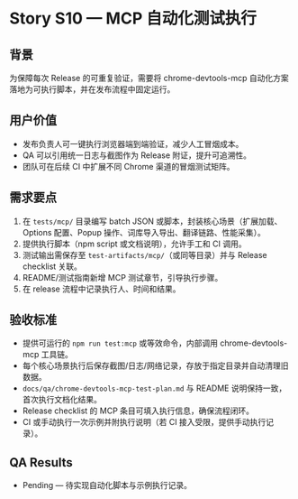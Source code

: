 # Story S10 — MCP 自动化测试执行

## 背景
为保障每次 Release 的可重复验证，需要将 chrome-devtools-mcp 自动化方案落地为可执行脚本，并在发布流程中固定运行。

## 用户价值
- 发布负责人可一键执行浏览器端到端验证，减少人工冒烟成本。
- QA 可以引用统一日志与截图作为 Release 附证，提升可追溯性。
- 团队可在后续 CI 中扩展不同 Chrome 渠道的冒烟测试矩阵。

## 需求要点
1. 在 `tests/mcp/` 目录编写 batch JSON 或脚本，封装核心场景（扩展加载、Options 配置、Popup 操作、词库导入导出、翻译链路、性能采集）。
2. 提供执行脚本（npm script 或文档说明），允许手工和 CI 调用。
3. 测试输出需保存至 `test-artifacts/mcp/`（或同等目录）并与 Release checklist 关联。
4. README/测试指南新增 MCP 测试章节，引导执行步骤。
5. 在 release 流程中记录执行人、时间和结果。

## 验收标准
- 提供可运行的 `npm run test:mcp` 或等效命令，内部调用 chrome-devtools-mcp 工具链。
- 每个核心场景执行后保存截图/日志/网络记录，存放于指定目录并自动清理旧数据。
- `docs/qa/chrome-devtools-mcp-test-plan.md` 与 README 说明保持一致，首次执行文档化结果。
- Release checklist 的 MCP 条目可填入执行信息，确保流程闭环。
- CI 或手动执行一次示例并附执行说明（若 CI 接入受限，提供手动执行记录）。

## QA Results
- Pending — 待实现自动化脚本与示例执行记录。
